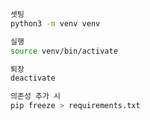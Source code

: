 ```bash
셋팅
python3 -m venv venv
```

```bash
실행
source venv/bin/activate
```

```bash
퇴장
deactivate
```

```bash
의존성 추가 시
pip freeze > requirements.txt
```
